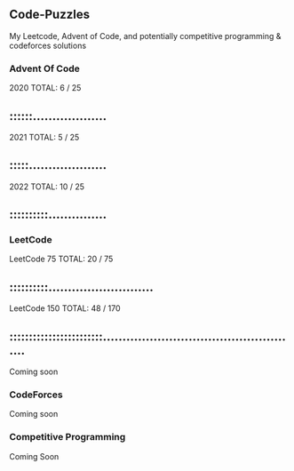 ## Code-Puzzles
My Leetcode, Advent of Code, and potentially competitive programming & codeforces solutions

### Advent Of Code
2020 
TOTAL: 6 / 25
## ::::::...................

2021
TOTAL: 5 / 25
## :::::....................

2022
TOTAL: 10 / 25
## ::::::::::...............

### LeetCode

LeetCode 75
TOTAL: 20 / 75
## ::::::::::...........................

LeetCode 150
TOTAL: 48 / 170
## ::::::::::::::::::::::::...................................................

Coming soon

### CodeForces

Coming soon

### Competitive Programming

Coming Soon